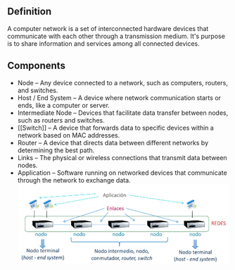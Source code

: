 ## Definition
A computer network is a set of interconnected hardware devices that communicate with each other through a transmission medium. It's purpose is to share information and services among all connected devices.
## Components
- Node – Any device connected to a network, such as computers, routers, and switches.
- Host / End System – A device where network communication starts or ends, like a computer or server.
- Intermediate Node – Devices that facilitate data transfer between nodes, such as routers and switches.
- [[Switch]] – A device that forwards data to specific devices within a network based on MAC addresses.
- Router – A device that directs data between different networks by determining the best path.
- Links – The physical or wireless connections that transmit data between nodes.
- Application – Software running on networked devices that communicate through the network to exchange data.
![](attachments/computer-network-components.png)